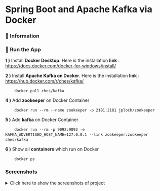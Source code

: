 # Spring Boot and Apache Kafka via Docker

### 📖 Information

### 🔨 Run the App

<b>1 )</b> Install <b>Docker Desktop</b>. Here is the installation <b>link</b> : https://docs.docker.com/docker-for-windows/install/

<b>2 )</b> Install <b>Apache Kafka on Docker</b>. Here is the installation <b>link</b> : https://hub.docker.com/r/ches/kafka/
```
    docker pull ches/kafka
```

<b>4 )</b> Add <b>zookeeper</b> on Docker Container
```
    docker run --rm --name zookeeper -p 2181:2181 jplock/zookeeper 
```
<b>5 )</b> Add <b>kafka</b> on Docker Container
```
    docker run --rm -p 9092:9092 -e KAFKA_ADVERTISED_HOST_NAME=127.0.0.1 --link zookeeper:zookeeper ches/kafka
```
<b>6 )</b> Show all <b>containers</b> which run on Docker
```
    docker ps 
```

### Screenshots

<details>
<summary>Click here to show the screenshots of project</summary>
    <p> Figure 1 </p>
    <img src ="docker_images\0.PNG">
    <p> Figure 2 </p>
    <img src ="docker_images\1.PNG">
    <p> Figure 3 </p>
    <img src ="docker_images\2.PNG">
    <p> Figure 4 </p>
    <img src ="docker_images\3.PNG">
    <p> Figure 5 </p>
    <img src ="docker_images\4.PNG">
    <p> Figure 6 </p>
    <img src ="docker_images\5.PNG">
    <p> Figure 7 </p>
    <img src ="docker_images\6.PNG">
    <p> Figure 8 </p>
    <img src ="docker_images\7.PNG">
    <p> Figure 9 </p>
    <img src ="docker_images\8.PNG">
    <p> Figure 10 </p>
    <img src ="docker_images\9.PNG">
</details>